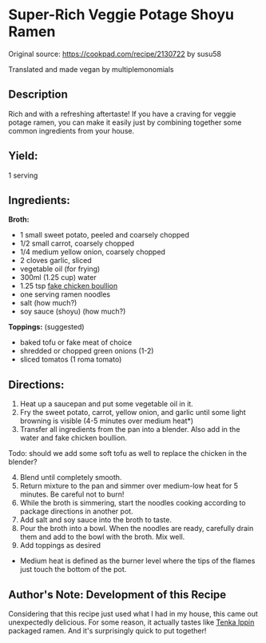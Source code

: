 # Super-Rich Veggie Potage Shoyu Ramen

Original source: https://cookpad.com/recipe/2130722 by susu58

Translated and made vegan by multiplemonomials

## Description
Rich and with a refreshing aftertaste!  If you have a craving for veggie potage ramen, you can make it easily just by combining together some common ingredients from your house.

## Yield: 
1 serving

## Ingredients:

**Broth:**
- 1 small sweet potato, peeled and coarsely chopped
- 1/2 small carrot, coarsely chopped
- 1/4 medium yellow onion, coarsely chopped
- 2 cloves garlic, sliced
- vegetable oil (for frying)
- 300ml (1.25 cup) water
- 1.25 tsp [fake chicken boullion](https://www.amazon.com/Better-Than-Bouillon-Chicken-Certified/dp/B000N7YKQK)
- one serving ramen noodles
- salt (how much?)
- soy sauce (shoyu) (how much?)

**Toppings:** (suggested)
- baked tofu or fake meat of choice
- shredded or chopped green onions (1-2)
- sliced tomatos (1 roma tomato)

## Directions:

1. Heat up a saucepan and put some vegetable oil in it.
2. Fry the sweet potato, carrot, yellow onion, and garlic until some light browning is visible (4-5 minutes over medium heat*)
3. Transfer all ingredients from the pan into a blender.  Also add in the water and fake chicken boullion.

Todo: should we add some soft tofu as well to replace the chicken in the blender?

4. Blend until completely smooth.
5. Return mixture to the pan and simmer over medium-low heat for 5 minutes.  Be careful not to burn!
6. While the broth is simmering, start the noodles cooking according to package directions in another pot.
7. Add salt and soy sauce into the broth to taste.
8. Pour the broth into a bowl.  When the noodles are ready, carefully drain them and add to the bowl with the broth.  Mix well.
9. Add toppings as desired


* Medium heat is defined as the burner level where the tips of the flames just touch the bottom of the pot.

## Author's Note: Development of this Recipe
Considering that this recipe just used what I had in my house, this came out unexpectedly delicious.  For some reason, it actually tastes like [Tenka Ippin](https://www.tenkaippin.co.jp/) packaged ramen.  And it's surprisingly quick to put together!
